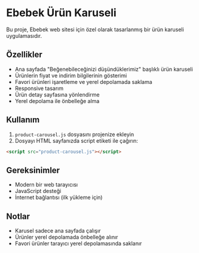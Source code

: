 # Ebebek Ürün Karuseli

Bu proje, Ebebek web sitesi için özel olarak tasarlanmış bir ürün karuseli uygulamasıdır.

## Özellikler

- Ana sayfada "Beğenebileceğinizi düşündüklerimiz" başlıklı ürün karuseli
- Ürünlerin fiyat ve indirim bilgilerinin gösterimi
- Favori ürünleri işaretleme ve yerel depolamada saklama
- Responsive tasarım
- Ürün detay sayfasına yönlendirme
- Yerel depolama ile önbelleğe alma

## Kullanım

1. `product-carousel.js` dosyasını projenize ekleyin
2. Dosyayı HTML sayfanızda script etiketi ile çağırın:

```html
<script src="product-carousel.js"></script>
```

## Gereksinimler

- Modern bir web tarayıcısı
- JavaScript desteği
- İnternet bağlantısı (ilk yükleme için)

## Notlar

- Karusel sadece ana sayfada çalışır
- Ürünler yerel depolamada önbelleğe alınır
- Favori ürünler tarayıcı yerel depolamasında saklanır
